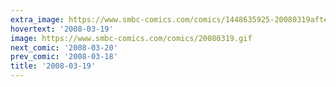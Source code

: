 ```yaml
---
extra_image: https://www.smbc-comics.com/comics/1448635925-20080319after.png
hovertext: '2008-03-19'
image: https://www.smbc-comics.com/comics/20080319.gif
next_comic: '2008-03-20'
prev_comic: '2008-03-18'
title: '2008-03-19'
---
```


